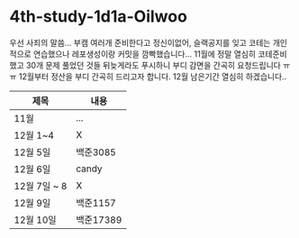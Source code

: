 # 4th-study-1d1a-Oilwoo

우선 사죄의 말씀...
부캠 여러개 준비한다고 정신이없어, 슬랙공지를 잊고 코테는 개인적으로 연습했으나 레포생성이랑 커밋을 깜빡했습니다...
11월에 정말 열심히 코테준비했고 30개 문제 풀었던 것들 뒤늦게라도 푸시하니 부디 감면을 간곡히 요청드립니다 ㅠㅠ
12월부터 정산을 부디 간곡히 드리고자 합니다.
12월 남은기간 열심히 하겠습니다..


| 제목      | 내용  |
|---------|-----|
| 11월 | ... |
| 12월 1~4 | X   |
| 12월 5일  | 백준3085 |
| 12월 6일  | candy |
| 12월 7일 ~ 8  | X  |
| 12월 9일  | 백준1157 |
| 12월 10일  | 백준17389 |



